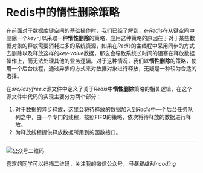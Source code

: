# Redis中的惰性删除策略

在前面对于数据库键空间的基础操作时，我们已经了解到，在*Redis*在从键空间中删除一个*key*可以采取一种**惰性删除**的策略，应用这种策略的原因在于对于某些数据对象的释放需要消耗过多的系统资源，如果在*Redis*的主线程中采用同步的方式去删除以及释放这样的*key-value*数据，那么会导致系统长时间的阻塞在释放数据操作上，而无法处理其他的业务逻辑。对于这种情况，我们以**惰性删除**的策略，使用一个后台线程，通过异步的方式来对数据对象进行释放，无疑是一种较为合适的选择。

在*src/lazyfree.c*源文件中定义了关于*Redis*中**惰性删除**策略的相关逻辑，在这个源文件中代码的实现主要分为两个部分：
1. 对于数据的异步释放，这里会将待释放的数据加入到*Redis*中一个后台任务队列之中，由一个专门的线程，按照**FIFO**的策略，依次将待释放的数据进行释放。
2. 为释放线程提供释放数据所用到的函数接口。



***
![公众号二维码](https://machiavelli-1301806039.cos.ap-beijing.myqcloud.com/qrcode_for_gh_836beef2355a_344.jpg)

喜欢的同学可以扫描二维码，关注我的微信公众号，*马基雅维利incoding*